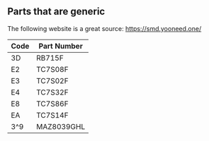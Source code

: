 ## Parts that are generic

The following website is a great source: https://smd.yooneed.one/


| Code| Part Number  |
|-----|--------------|
| 3D  | RB715F       |
| E2  | TC7S08F      |
| E3  | TC7S02F      |
| E4  | TC7S32F      |
| E8  | TC7S86F      |
| EA  | TC7S14F      |
| 3^9 | MAZ8039GHL   | 

